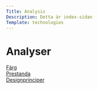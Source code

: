 ```yaml
---
Title: Analysis
Description: Detta är index-sidan
Template: technologies
---
```


Analyser
==========================

 <div class="box">
 <a href="%base_url%??analysis/01_colors">
Färg</a>
</div>
<div class="box wide">
<a href="%base_url%?analysis/02_load">
Prestanda</a>
</div>
<div class="box wide">
<a href="%base_url%?analysis/03_design_principles">
Designprinciper</a>
</div>


